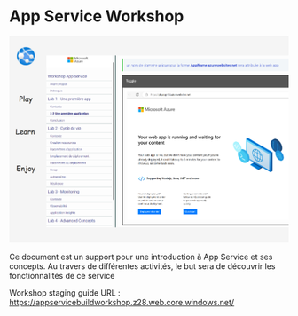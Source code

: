 # App Service Workshop

![AppService Workshop](instructions/media/lab1/readme.png)

Ce document est un support pour une introduction à App Service et ses concepts. Au travers de différentes activités, le but sera de découvrir les fonctionnalités de ce service

Workshop staging guide URL : https://appservicebuildworkshop.z28.web.core.windows.net/

